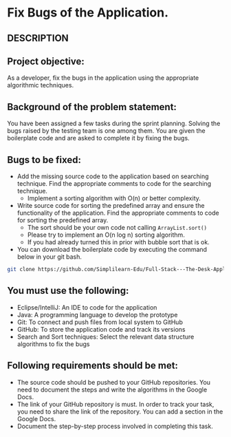 # Fix Bugs of the Application.
## DESCRIPTION

## Project objective:

As a developer, fix the bugs in the application using the appropriate algorithmic techniques.

 

## Background of the problem statement:

You have been assigned a few tasks during the sprint planning. Solving the bugs raised by the testing team is one among them. You are given the boilerplate code and are asked to complete it by fixing the bugs.

 

## Bugs to be fixed:

 * Add the missing source code to the application based on searching technique. Find the appropriate comments to code for the searching technique.
    - Implement a sorting algorithm with O(n) or better complexity.
 * Write source code for sorting the predefined array and ensure the functionality of the application. Find the appropriate comments to code for sorting the predefined array.
    - The sort should be your own code not calling `ArrayList.sort()`
    - Please try to implement an O(n log n) sorting algorithm.
    - If you had already turned this in prior with bubble sort that is ok.
* You can download the boilerplate code by executing the command below in your git bash.

```bash
git clone https://github.com/Simplilearn-Edu/Full-Stack---The-Desk-Application-.git
```
 

## You must use the following:

 * Eclipse/IntelliJ: An IDE to code for the application
 * Java: A programming language to develop the prototype
 * Git: To connect and push files from local system to GitHub
 * GitHub: To store the application code and track its versions 
 * Search and Sort techniques: Select the relevant data structure algorithms to fix the bugs
 

## Following requirements should be met:

 * The source code should be pushed to your GitHub repositories. You need to document the steps and write the algorithms in the Google Docs.
 * The link of your GitHub repository is must. In order to track your task, you need to share the link of the repository. You can add a section in the Google Docs.
 * Document the step-by-step process involved in completing this task.
